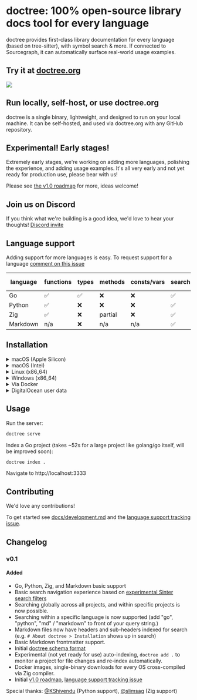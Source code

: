 # doctree: 100% open-source library docs tool for every language

doctree provides first-class library documentation for every language (based on tree-sitter), with symbol search & more. If connected to Sourcegraph, it can automatically surface real-world usage examples.

## Try it at [doctree.org](https://doctree.org)

[![](https://user-images.githubusercontent.com/3173176/168915777-571410e3-ef6e-486d-86a7-dea926246d2c.png)](https://doctree.org)

## Run locally, self-host, or use doctree.org

doctree is a single binary, lightweight, and designed to run on your local machine. It can be self-hosted, and used via doctree.org with any GitHub repository.

## Experimental! Early stages!

Extremely early stages, we're working on adding more languages, polishing the experience, and adding usage examples. It's all very early and not yet ready for production use, please bear with us!

Please see [the v1.0 roadmap](https://github.com/sourcegraph/doctree/issues/27) for more, ideas welcome!

## Join us on Discord

If you think what we're building is a good idea, we'd love to hear your thoughts!
[Discord invite](https://discord.gg/vqsBW8m5Y8)

## Language support

Adding support for more languages is easy. To request support for a language [comment on this issue](https://github.com/sourcegraph/doctree/issues/10)

| language | functions | types | methods | consts/vars | search | usage examples | code intel |
|----------|-----------|-------|---------|-------------|--------|----------------|------------|
| Go       | ✅        | ✅     | ❌       | ❌          | ✅     | ❌             | ❌          |
| Python   | ✅        | ❌     | ❌       | ❌          | ✅     | ❌             | ❌          |
| Zig      | ✅        | ❌     | partial | ❌          | ✅     | ❌              | ❌          |
| Markdown | n/a       | ❌     | n/a     | n/a         | ✅     | n/a            | n/a        |

## Installation

<details>
<summary>macOS (Apple Silicon)</summary>

```sh
curl -L https://github.com/sourcegraph/doctree/releases/latest/download/doctree-aarch64-macos -o /usr/local/bin/doctree
chmod +x /usr/local/bin/doctree
```

</details>

<details>
<summary>macOS (Intel)</summary>

```sh
curl -L https://github.com/sourcegraph/doctree/releases/latest/download/doctree-x86_64-macos -o /usr/local/bin/doctree
chmod +x /usr/local/bin/doctree
```

</details>

<details>
<summary>Linux (x86_64)</summary>

```sh
curl -L https://github.com/sourcegraph/doctree/releases/latest/download/doctree-x86_64-linux -o /usr/local/bin/doctree
chmod +x /usr/local/bin/doctree
```

</details>

<details>
<summary>Windows (x86_64)</summary>
In an administrator PowerShell, run:

```powershell
New-Item -ItemType Directory 'C:\Program Files\Sourcegraph'

Invoke-WebRequest https://github.com/sourcegraph/doctree/releases/latest/download/doctree-x86_64-windows.exe -OutFile 'C:\Program Files\Sourcegraph\doctree.exe'

[Environment]::SetEnvironmentVariable('Path', [Environment]::GetEnvironmentVariable('Path', [EnvironmentVariableTarget]::Machine) + ';C:\Program Files\Sourcegraph', [EnvironmentVariableTarget]::Machine)
$env:Path += ';C:\Program Files\Sourcegraph'
```

Or download [the exe file](https://github.com/sourcegraph/doctree/releases/latest/download/doctree-x86_64-windows.exe) and install it wherever you like.

</details>

<details>
<summary>Via Docker</summary>

```sh
docker run -it --publish 3333:3333 --rm --name doctree --volume ~/.doctree:/home/nonroot/.doctree sourcegraph/doctree:latest
```

In a folder with Go code you'd like to see docs for, index it (for a large project like `golang/go` expect it to take ~52s for now. It's not multi-threaded.):

```sh
docker run -it --volume $(pwd):/index --volume ~/.doctree:/home/nonroot/.doctree --entrypoint=sh sourcegraph/doctree:latest -c "cd /index && doctree index ."
```

</details>

<details>
<summary>DigitalOcean user data</summary>

```sh
#!/bin/bash

apt update -y && apt upgrade -y && apt install -y docker.io
apt install -y git

mkdir -p $HOME/.doctree && chown 10000:10001 -R $HOME/.doctree

# Index golang/go repository
git clone https://github.com/golang/go
chown 10000:10001 -R go
cd go
docker run -i --volume $(pwd):/index --volume $HOME/.doctree:/home/nonroot/.doctree --entrypoint=sh sourcegraph/doctree:latest -c "cd /index && doctree index ."

# Run server
docker rm -f doctree || true
docker run -d --rm --name doctree -p 80:3333 --volume $HOME/.doctree:/home/nonroot/.doctree sourcegraph/doctree:latest
```

</details>

## Usage

Run the server:

```sh
doctree serve
```

Index a Go project (takes ~52s for a large project like golang/go itself, will be improved soon):

```sh
doctree index .
```

Navigate to http://localhost:3333

## Contributing

We'd love any contributions!

To get started see [docs/development.md](docs/development.md) and the [language support tracking issue](https://github.com/sourcegraph/doctree/issues/10).

## Changelog

### v0.1

#### Added

* Go, Python, Zig, and Markdown basic support
* Basic search navigation experience based on [experimental Sinter search filters](https://github.com/hexops/sinter/blob/c87e502f3cfd468d3d1263b7caf7cea94ff6d084/src/filter.zig#L18-L85)
* Searching globally across all projects, and within specific projects is now possible.
* Searching within a specific language is now supported (add "go", "python", "md" / "markdown" to front of your query string.)
* Markdown files now have headers and sub-headers indexed for search (e.g. `# About doctree > Installation` shows up in search)
* Basic Markdown frontmatter support.
* Initial [doctree schema format](https://github.com/sourcegraph/doctree/blob/main/doctree/schema/schema.go)
* Experimental (not yet ready for use) auto-indexing, `doctree add .` to monitor a project for file changes and re-index automatically.
* Docker images, single-binary downloads for every OS cross-compiled via Zig compiler.
* Initial [v1.0 roadmap](https://github.com/sourcegraph/doctree/issues/27), [language support tracking issue](https://github.com/sourcegraph/doctree/issues/10)

Special thanks: [@KShivendu](https://github.com/KShivendu) (Python support), [@slimsag](https://github.com/slimsag) (Zig support)
